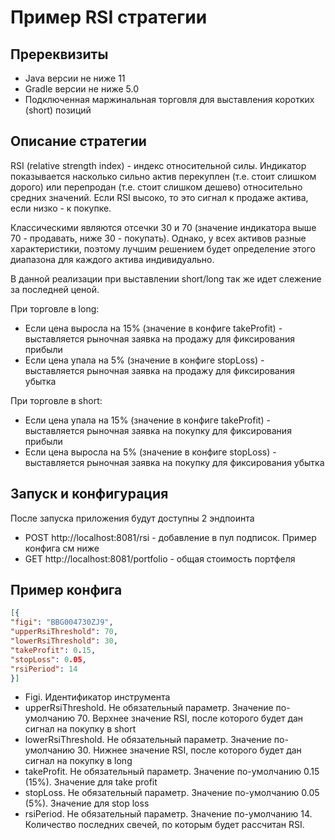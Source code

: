 # Пример RSI стратегии

## Пререквизиты
- Java версии не ниже 11
- Gradle версии не ниже 5.0
- Подключенная маржинальная торговля для выставления коротких (short) позиций 

## Описание стратегии
RSI (relative strength index) - индекс относительной силы. Индикатор показывается насколько сильно актив перекуплен (т.е. стоит слишком дорого) или перепродан (т.е. стоит слишком дешево) относительно средних значений.
Если RSI высоко, то это сигнал к продаже актива, если низко - к покупке. 

Классическими являются отсечки 30 и 70 (значение индикатора выше 70 - продавать, ниже 30 - покупать). Однако, у всех активов разные характеристики, 
поэтому лучшим решением будет определение этого диапазона для каждого актива индивидуально.

В данной реализации при выставлении short/long так же идет слежение за последней ценой.

При торговле в long:
- Если цена выросла на 15% (значение в конфиге takeProfit) - выставляется рыночная заявка на продажу для фиксирования прибыли
- Если цена упала на 5% (значение в конфиге stopLoss) - выставляется рыночная заявка на продажу для фиксирования убытка

При торговле в short:
- Если цена упала на 15% (значение в конфиге takeProfit) - выставляется рыночная заявка на покупку для фиксирования прибыли
- Если цена выросла на 5% (значение в конфиге stopLoss) - выставляется рыночная заявка на покупку для фиксирования убытка

## Запуск и конфигурация
После запуска приложения будут доступны 2 эндпоинта
- POST http://localhost:8081/rsi - добавление в пул подписок. Пример конфига см ниже
- GET http://localhost:8081/portfolio - общая стоимость портфеля

## Пример конфига
```json 
[{
"figi": "BBG004730ZJ9",
"upperRsiThreshold": 70,
"lowerRsiThreshold": 30,
"takeProfit": 0.15,
"stopLoss": 0.05,
"rsiPeriod": 14
}]
```
- Figi. Идентификатор инструмента
- upperRsiThreshold. Не обязательный параметр. Значение по-умолчанию 70. Верхнее значение RSI, после которого будет дан сигнал на покупку в short
- lowerRsiThreshold. Не обязательный параметр. Значение по-умолчанию 30. Нижнее значение RSI, после которого будет дан сигнал на покупку в long
- takeProfit. Не обязательный параметр. Значение по-умолчанию 0.15 (15%). Значение для take profit 
- stopLoss. Не обязательный параметр. Значение по-умолчанию 0.05 (5%). Значение для stop loss
- rsiPeriod. Не обязательный параметр. Значение по-умолчанию 14. Количество последних свечей, по которым будет рассчитан RSI. 